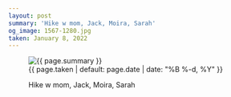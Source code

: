 ```yaml
---
layout: post
summary: 'Hike w mom, Jack, Moira, Sarah'
og_image: 1567-1280.jpg
taken: January 8, 2022
---
```


<figure class="post">
 <img alt="{{ page.summary }}" sizes="(min-width: 700px) 50vw, calc(100vw - 2rem)" src="{{ site.assets_url }}/1567-640.jpg" srcset="{{ site.assets_url }}/1567-320.jpg 320w, {{ site.assets_url }}/1567-640.jpg 640w, {{ site.assets_url }}/1567-960.jpg 960w, {{ site.assets_url }}/1567-1280.jpg 1280w"/>
 <figcaption>
  <time>
   {{ page.taken | default: page.date | date: "%B %-d, %Y" }}
  </time>
  <p>
   Hike w mom, Jack, Moira, Sarah
  </p>
 </figcaption>
</figure>
